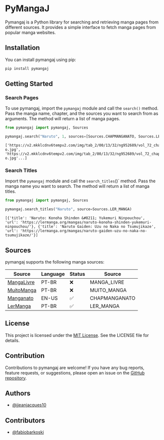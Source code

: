 # PyMangaJ

Pymangaj is a Python library for searching and retrieving manga pages from different sources. It provides a simple interface to fetch manga pages from popular manga websites.

## Installation

You can install pymangaj using pip:

``` bash
pip install pymangaj
```

## Getting Started

### Search Pages

To use pymangaj, import the `pymangaj` module and call the `search()` method. Pass the manga name, chapter, and the sources you want to search from as arguments. The method will return a list of manga pages.

``` python
from pymangaj import pymangaj, Sources

pymangaj.search("Naruto", 1, sources=[Sources.CHAPMANGANATO, Sources.LER_MANGA])
```

``` shell
['https://v2.mkklcdnv6tempv2.com/img/tab_2/00/13/32/ng952689/vol_72_chapter_699_the_seal_of_reconciliation/1-o.jpg', 'https://v2.mkklcdnv6tempv2.com/img/tab_2/00/13/32/ng952689/vol_72_chapter_699_the_seal_of_reconciliation/2-o.jpg'...]
```

### Search Titles

Import the `pymangaj` module and call the `search_titles`()` method. Pass the manga name you want to search. The method will return a list of manga titles.

``` python
from pymangaj import pymangaj, Sources

pymangaj.search_titles("Naruto", source=Sources.LER_MANGA)
```

``` shell
[{'title': 'Naruto: Konoha Shinden &#8211; Yukemuri Ninpouchou', 'url': 'https://lermanga.org/mangas/naruto-konoha-shinden-yukemuri-ninpouchou/'}, {'title': 'Naruto Gaiden: Uzu no Naka no Tsumujikaze', 'url': 'https://lermanga.org/mangas/naruto-gaiden-uzu-no-naka-no-tsumujikaze/'}]
```

## Sources

pymangaj supports the following manga sources:

|          Source                       | Language | Status  |    Source     |
| ------------------------------------- | -------- | ------  |  ----------   |
| [MangaLivre](https://mangalivre.net/) |   PT-BR  |   ❌   |  MANGA_LIVRE   |
| [MuitoManga](https://muitomanga.com/) |   PT-BR  |   ❌   |  MUITO_MANGA   |
| [Manganato](https://manganato.com/)   |   EN-US  |   ✅   |  CHAPMANGANATO |
| [LerManga](https://lermanga.org/)     |   PT-BR  |   ✅   |  LER_MANGA     |

## License

This project is licensed under the [MIT License](./LICENSE). See the LICENSE file for details.

## Contribution

Contributions to pymangaj are welcome! If you have any bug reports, feature requests, or suggestions, please open an issue on the [GitHub repository](https://github.com/jjeanjacques10/pymangaj).

## Authors

- [@jjeanjacques10](https://github.com/jjeanjacques10)

## Contributors

- [@fabiobarkoski](https://github.com/fabiobarkoski)
